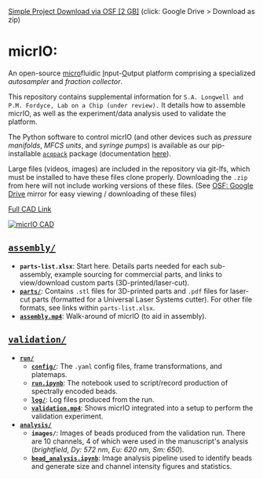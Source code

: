 [Simple Project Download via OSF \[2 GB\]](https://osf.io/86wf5/?view_only=c3bfd653adfa457480bd9e34eeaa98bf) (click: Google Drive > Download as zip)

# micrIO:
An open-source <ins>micro</ins>fluidic <ins>I</ins>nput-<ins>O</ins>utput platform comprising a specialized *autosampler* and *fraction collector*. 

This repository contains supplemental information for `S.A. Longwell and P.M. Fordyce, Lab on a Chip (under review).` It details how to assemble micrIO, as well as the experiment/data analysis used to validate the platform. 

The Python software to control micrIO (and other devices such as *pressure manifolds*, *MFCS units*, and *syringe pumps*) is available as our pip-installable [`acqpack`](https://pypi.org/project/acqpack/) package (documentation [here](https://acqpack.readthedocs.io/en/latest/)).

Large files (videos, images) are included in the repository via git-lfs, which must be installed to have these files clone properly. Downloading the `.zip` from here will not include working versions of these files. (See [OSF: Google Drive](https://osf.io/86wf5/?view_only=c3bfd653adfa457480bd9e34eeaa98bf) mirror for easy viewing / downloading of these files) 

[Full CAD Link](https://a360.co/2IcW9vt)

[![micrIO CAD](overview.gif)](https://a360.co/2IcW9vt)

## [`assembly/`](https://github.com/FordyceLab/micrio/tree/master/assembly)
- **`parts-list.xlsx`**: Start here. Details parts needed for each sub-assembly, example sourcing for commercial parts, and links to view/download custom parts (3D-printed/laser-cut).
- [**`parts/`**](https://github.com/FordyceLab/micrio/tree/master/assembly/parts): Contains `.stl` files for 3D-printed parts and `.pdf` files for laser-cut parts (formatted for a Universal Laser Systems cutter). For other file formats, see links within `parts-list.xlsx`. 
- [**`assembly.mp4`**](https://osf.io/6a3vq/?view_only=c3bfd653adfa457480bd9e34eeaa98bf): Walk-around of micrIO (to aid in assembly).


## [`validation/`](https://github.com/FordyceLab/micrio/tree/master/validation)
- [**`run/`**](https://github.com/FordyceLab/micrio/tree/master/validation/run)
    + [**`config/`**](https://github.com/FordyceLab/micrio/tree/master/validation/run/config): The `.yaml` config files, frame transformations, and platemaps.
    + [**`run.ipynb`**](https://github.com/FordyceLab/micrio/blob/master/validation/run/run.ipynb): The notebook used to script/record production of spectrally encoded beads.
    + [**`log/`**](https://github.com/FordyceLab/micrio/tree/master/validation/run/log): Log files produced from the run. 
    + [**`validation.mp4`**](https://osf.io/ydbtc/?view_only=c3bfd653adfa457480bd9e34eeaa98bf): Shows micrIO integrated into a setup to perform the validation experiment.
- [**`analysis/`**](https://github.com/FordyceLab/micrio/tree/master/validation/analysis)
    + **`images/`**: Images of beads produced from the validation run. There are 10 channels, 4 of which were used in the manuscript's analysis (*brightfield*, *Dy: 572 nm*, *Eu: 620 nm*, *Sm: 650*).
    + [**`bead_analysis.ipynb`**](https://github.com/FordyceLab/micrio/blob/master/validation/analysis/bead_analysis.ipynb): Image analysis pipeline used to identify beads and generate size and channel intensity figures and statistics.
    
